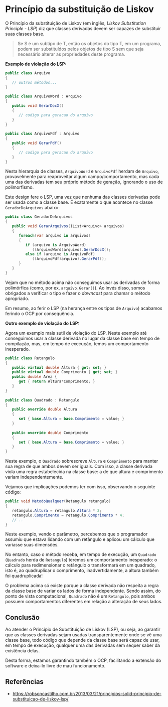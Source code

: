 # Princípio da substituição de Liskov

O Princípio da substituição de Liskov (em inglês, *Liskov Substitution Principle - LSP*) diz que classes derivadas devem ser capazes de substituir suas classes base.

> Se S é um subtipo de T, então os objetos do tipo T, em um programa, podem ser substituídos pelos objetos de tipo S sem que seja necessário alterar as propriedades deste programa.

**Exemplo de violação do LSP:**

```c#
public class Arquivo
{
   // outros métodos...
}
 
public class ArquivoWord : Arquivo
{
   public void GerarDocX()
   {
      // codigo para geracao do arquivo
   }
}
 
public class ArquivoPdf : Arquivo
{
   public void GerarPdf()
   {
      // codigo para geracao do arquivo
   }
}
```

Nesta hierarquia de classes, `ArquivoWord` e `ArquivoPdf` herdam de `Arquivo`, provavelmente para reaproveitar algum campo/comportamento, mas cada uma das derivadas tem seu próprio método de geração, ignorando o uso de polimorfismo.

Este design fere o LSP, uma vez que nenhuma das classes derivadas pode ser usada como a classe base. É exatamente o que acontece no classe `GeradorDeArquivos` abaixo:

```c#
public class GeradorDeArquivos
{
   public void GerarArquivos(IList<Arquivo> arquivos)
   {
      foreach(var arquivo in arquivos)
      {
         if (arquivo is ArquivoWord)
            ((ArquivoWord)arquivo).GerarDocX();
         else if (arquivo is ArquivoPdf)
            ((ArquivoPdf)arquivo).GerarPdf();
      }
   }
}
```

Vejam que no método acima não conseguimos usar as derivadas de forma polimórfica (como, por ex, `arquivo.Gerar()`). Ao invés disso, somos obrigados a verificar o tipo e fazer o *downcast* para chamar o método apropriado.

Em resumo, ao ferir o LSP (na herança entre os tipos de `Arquivo`) acabamos ferindo o OCP por consequência.

**Outro exemplo de violação do LSP:**

Agora um exemplo mais sutil de violação do LSP. Neste exemplo até conseguimos usar a classe derivada no lugar da classe base em tempo de compilação, mas, em tempo de execução, temos um comportamento inesperado.

```c#
public class Retangulo
{
   public virtual double Altura { get; set; }
   public virtual double Comprimento { get; set; }
   public double Area { 
      get { return Altura*Comprimento; } 
   }
}
 
public class Quadrado : Retangulo
{
   public override double Altura
   {
      set { base.Altura = base.Comprimento = value; }
   }
 
   public override double Comprimento
   {
      set { base.Altura = base.Comprimento = value; }
   }
}
```

Neste exemplo, o `Quadrado` sobrescreve `Altura` e `Comprimento` para manter sua regra de que ambos devem ser iguais. Com isso, a classe derivada viola uma regra estabelecida na classe base: a de que altura e comprimento variam independentemente.

Vejamos que implicações podemos ter com isso, observando o seguinte código:

```c#
public void MetodoQualquer(Retangulo retangulo)
{
   retangulo.Altura = retangulo.Altura * 2;
   retangulo.Comprimento = retangulo.Comprimento * 4;
   // ..
}
```

Neste exemplo, vendo o parâmetro, percebemos que o programador assumiu que estava lidando com um retângulo e aplicou um cálculo que variasse suas dimensões.

No entanto, caso o método receba, em tempo de execução, um `Quadrado` (`Quadrado` herda de `Retangulo`) teremos um comportamento inesperado: o cálculo para redimensionar o retângulo o transformará em um quadrado, isto é, ao quadruplicar o comprimento, inadvertidamente, a altura também foi quadruplicada!

O problema acima só existe porque a classe derivada não respeita a regra da classe base de variar os lados de forma independente. Sendo assim, do ponto de vista computacional, `Quadrado` não é um `Retangulo`, pois ambos possuem comportamentos diferentes em relação a alteração de seus lados.

## Conclusão

Ao atender o Princípio de Substituição de Liskov (LSP), ou seja, ao garantir que as classes derivadas sejam usadas transparentemente onde se vê uma classe base, todo código que depende da classe base será capaz de usar, em tempo de execução, qualquer uma das derivadas sem sequer saber da existência delas.

Desta forma, estamos garantindo também o OCP, facilitando a extensão do software e deixa-lo livre de mau funcionamento.

## Referências

- <https://robsoncastilho.com.br/2013/03/21/principios-solid-principio-de-substituicao-de-liskov-lsp/>